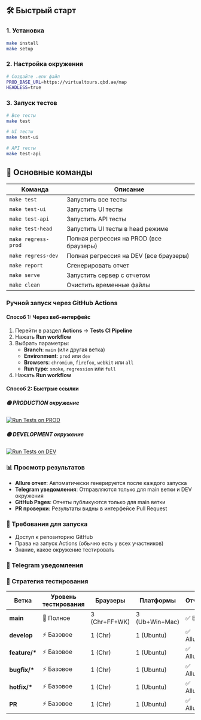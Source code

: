 ## 🛠️ Быстрый старт

### 1. Установка
```bash
make install
make setup
```

### 2. Настройка окружения
```bash
# Создайте .env файл
PROD_BASE_URL=https://virtualtours.qbd.ae/map
HEADLESS=true
```

### 3. Запуск тестов
```bash
# Все тесты
make test

# UI тесты
make test-ui

# API тесты
make test-api
```

## 🔧 Основные команды

| Команда | Описание |
|---------|----------|
| `make test` | Запустить все тесты |
| `make test-ui` | Запустить UI тесты |
| `make test-api` | Запустить API тесты |
| `make test-head` | Запустить UI тесты в head режиме |
| `make regress-prod` | Полная регрессия на PROD (все браузеры) |
| `make regress-dev` | Полная регрессия на DEV (все браузеры) |
| `make report` | Сгенерировать отчет |
| `make serve` | Запустить сервер с отчетом |
| `make clean` | Очистить временные файлы |

### Ручной запуск через GitHub Actions

#### Способ 1: Через веб-интерфейс
1. Перейти в раздел **Actions** → **Tests CI Pipeline**
2. Нажать **Run workflow**
3. Выбрать параметры:
   - **Branch**: `main` (или другая ветка)
   - **Environment**: `prod` или `dev`
   - **Browsers**: `chromium`, `firefox`, `webkit` или `all`
   - **Run type**: `smoke`, `regression` или `full`
4. Нажать **Run workflow**

#### Способ 2: Быстрые ссылки

##### 🟢 PRODUCTION окружение
[![Run Tests on PROD](https://img.shields.io/badge/Run_Tests_on_PROD-00ff00?style=for-the-badge&logo=github)](https://github.com/username/repo/actions/workflows/cicd.yml?query=event%3Aworkflow_dispatch)

##### 🟡 DEVELOPMENT окружение
[![Run Tests on DEV](https://img.shields.io/badge/Run_Tests_on_DEV-ffff00?style=for-the-badge&logo=github)](https://github.com/username/repo/actions/workflows/cicd.yml?query=event%3Aworkflow_dispatch)

### 📊 Просмотр результатов
- **Allure отчет**: Автоматически генерируется после каждого запуска
- **Telegram уведомления**: Отправляются только для main ветки и DEV окружения
- **GitHub Pages**: Отчеты публикуются только для main ветки
- **PR проверки**: Результаты видны в интерфейсе Pull Request

### 🔧 Требования для запуска
- Доступ к репозиторию GitHub
- Права на запуск Actions (обычно есть у всех участников)
- Знание, какое окружение тестировать

### 📱 Telegram уведомления


### 🎯 Стратегия тестирования

| Ветка | Уровень тестирования | Браузеры | Платформы | Отчеты | Уведомления |
|-------|---------------------|----------|-----------|---------|-------------|
| **main** | 🚀 Полное | 3 (Chr+FF+WK) | 3 (Ub+Win+Mac) | ✅ Все | ✅ Итоговая сводка |
| **develop** | ⚡ Базовое | 1 (Chr) | 1 (Ubuntu) | ✅ Allure | ❌ Нет |
| **feature/\*** | ⚡ Базовое | 1 (Chr) | 1 (Ubuntu) | ✅ Allure | ❌ Нет |
| **bugfix/\*** | ⚡ Базовое | 1 (Chr) | 1 (Ubuntu) | ✅ Allure | ❌ Нет |
| **hotfix/\*** | ⚡ Базовое | 1 (Chr) | 1 (Ubuntu) | ✅ Allure | ❌ Нет |
| **PR** | ⚡ Базовое | 1 (Chr) | 1 (Ubuntu) | ✅ Allure | ❌ Нет |
